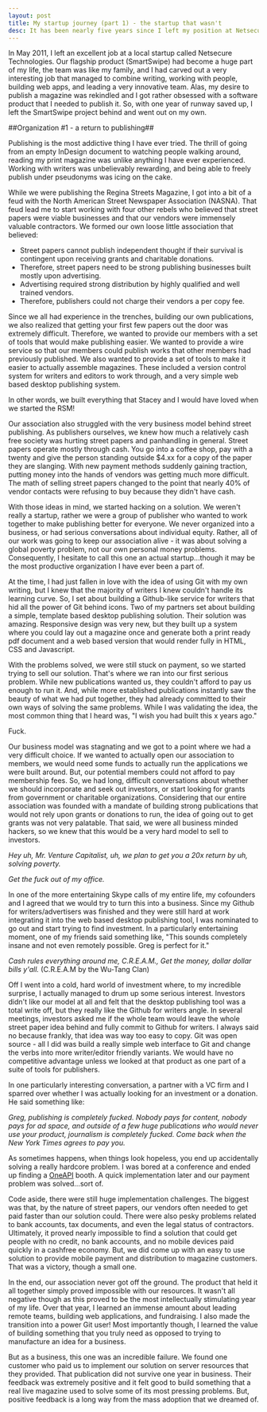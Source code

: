 ```yaml
---
layout: post
title: My startup journey (part 1) - the startup that wasn't
desc: It has been nearly five years since I left my position at Netsecure Technologies. In that time, I have been involved in three different teams, gone through several pivots, and learned many lessons.
---
```


In May 2011, I left an excellent job at a local startup called Netsecure Technologies. Our flagship product (SmartSwipe) had become a huge part of my life, the team was like my family, and I had carved out a very interesting job that managed to combine writing, working with people, building web apps, and leading a very innovative team. Alas, my desire to publish a magazine was rekindled and I got rather obsessed with a software product that I needed to publish it. So, with one year of runway saved up, I left the SmartSwipe project behind and went out on my own.

##Organization #1 - a return to publishing##

Publishing is the most addictive thing I have ever tried. The thrill of going from an empty InDesign document to watching people walking around, reading my print magazine was unlike anything I have ever experienced. Working with writers was unbelievably rewarding, and being able to freely publish under pseudonyms was icing on the cake.

While we were publishing the Regina Streets Magazine, I got into a bit of a feud with the North American Street Newspaper Association (NASNA). That feud lead me to start working with four other rebels who believed that street papers were viable businesses and that our vendors were immensely valuable contractors. We formed our own loose little association that believed:

- Street papers cannot publish independent thought if their survival is contingent upon receiving grants and charitable donations.
- Therefore, street papers need to be strong publishing businesses built mostly upon advertising.
- Advertising required strong distribution by highly qualified and well trained vendors.
- Therefore, publishers could not charge their vendors a per copy fee.

Since we all had experience in the trenches, building our own publications, we also realized that getting your first few papers out the door was extremely difficult. Therefore, we wanted to provide our members with a set of tools that would make publishing easier. We wanted to provide a wire service so that our members could publish works that other members had previously published. We also wanted to provide a set of tools to make it easier to actually assemble magazines. These included a version control system for writers and editors to work through, and a very simple web based desktop publishing system.

In other words, we built everything that Stacey and I would have loved when we started the RSM!

Our association also struggled with the very business model behind street publishing. As publishers ourselves, we knew how much a relatively cash free society was hurting street papers and panhandling in general. Street papers operate mostly through cash. You go into a coffee shop, pay with a twenty and give the person standing outside $4.xx for a copy of the paper they are slanging. With new payment methods suddenly gaining traction, putting money into the hands of vendors was getting much more difficult. The math of selling street papers changed to the point that nearly 40% of vendor contacts were refusing to buy because they didn't have cash.

With those ideas in mind, we started hacking on a solution. We weren't really a startup, rather we were a group of publisher who wanted to work together to make publishing better for everyone. We never organized into a business, or had serious conversations about individual equity. Rather, all of our work was going to keep our association alive - it was about solving a global poverty problem, not our own personal money problems. Consequently, I hesitate to call this one an actual startup...though it may be the most productive organization I have ever been a part of.

At the time, I had just fallen in love with the idea of using Git with my own writing, but I knew that the majority of writers I knew couldn't handle its learning curve. So, I set about building a Github-like service for writers that hid all the power of Git behind icons. Two of my partners set about building a simple, template based desktop publishing solution. Their solution was amazing. Responsive design was very new, but they built up a system where you could lay out a magazine once and generate both a print ready pdf document and a web based version that would render fully in HTML, CSS and Javascript.

With the problems solved, we were still stuck on payment, so we started trying to sell our solution. That's where we ran into our first serious problem. While new publications wanted us, they couldn't afford to pay us enough to run it. And, while more established publications instantly saw the beauty of what we had put together, they had already committed to their own ways of solving the same problems. While I was validating the idea, the most common thing that I heard was, "I wish you had built this x years ago."

Fuck.

Our business model was stagnating and we got to a point where we had a very difficult choice. If we wanted to actually open our association to members, we would need some funds to actually run the applications we were built around. But, our potential members could not afford to pay membership fees. So, we had long, difficult conversations about whether we should incorporate and seek out investors, or start looking for grants from government or charitable organizations. Considering that our entire association was founded with a mandate of building strong publications that would not rely upon grants or donations to run, the idea of going out to get grants was not very palatable. That said, we were all business minded hackers, so we knew that this would be a very hard model to sell to investors.

_Hey uh, Mr. Venture Capitalist, uh, we plan to get you a 20x return by uh, solving poverty._

_Get the fuck out of my office._

In one of the more entertaining Skype calls of my entire life, my cofounders and I agreed that we would try to turn this into a business. Since my Github for writers/advertisers was finished and they were still hard at work integrating it into the web based desktop publishing tool, I was nominated to go out and start trying to find investment. In a particularly entertaining moment, one of my friends said something like, "This sounds completely insane and not even remotely possible. Greg is perfect for it."

_Cash rules everything around me, C.R.E.A.M., Get the money, dollar dollar bills y'all._ (C.R.E.A.M by the Wu-Tang Clan)

Off I went into a cold, hard world of investment where, to my incredible surprise, I actually managed to drum up some serious interest. Investors didn't like our model at all and felt that the desktop publishing tool was a total write off, but they really like the Github for writers angle. In several meetings, investors asked me if the whole team would leave the whole street paper idea behind and fully commit to Github for writers. I always said no because frankly, that idea was way too easy to copy. Git was open source - all I did was build a really simple web interface to Git and change the verbs into more writer/editor friendly variants. We would have no competitive advantage unless we looked at that product as one part of a suite of tools for publishers.

In one particularly interesting conversation, a partner with a VC firm and I sparred over whether I was actually looking for an investment or a donation. He said something like:

_Greg, publishing is completely fucked. Nobody pays for content, nobody pays for ad space, and outside of a few huge publications who would never use your product, journalism is completely fucked. Come back when the New York Times agrees to pay you._

As sometimes happens, when things look hopeless, you end up accidentally solving a really hardcore problem. I was bored at a conference and ended up finding a [OneAPI](http://www.programmableweb.com/api/gsma-oneapi-payment-0) booth. A quick implementation later and our payment problem was solved...sort of.

Code aside, there were still huge implementation challenges. The biggest was that, by the nature of street papers, our vendors often needed to get paid faster than our solution could. There were also pesky problems related to bank accounts, tax documents, and even the legal status of contractors. Ultimately, it proved nearly impossible to find a solution that could get people with no credit, no bank accounts, and no mobile devices paid quickly in a cashfree economy. But, we did come up with an easy to use solution to provide mobile payment and distribution to magazine customers. That was a victory, though a small one.

In the end, our association never got off the ground. The product that held it all together simply proved impossible with our resources. It wasn't all negative though as this proved to be the most intellectually stimulating year of my life. Over that year, I learned an immense amount about leading remote teams, building web applications, and fundraising. I also made the transition into a power Git user! Most importantly though, I learned the value of building something that you truly need as opposed to trying to manufacture an idea for a business.

But as a business, this one was an incredible failure. We found one customer who paid us to implement our solution on server resources that they provided. That publication did not survive one year in business. Their feedback was extremely positive and it felt good to build something that a real live magazine used to solve some of its most pressing problems. But, positive feedback is a long way from the mass adoption that we dreamed of.
